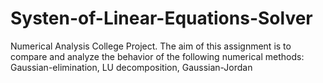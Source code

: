 # Systen-of-Linear-Equations-Solver
Numerical Analysis College Project.
The aim of this assignment is to compare and analyze the behavior of the following numerical methods: Gaussian-elimination, LU decomposition, Gaussian-Jordan
